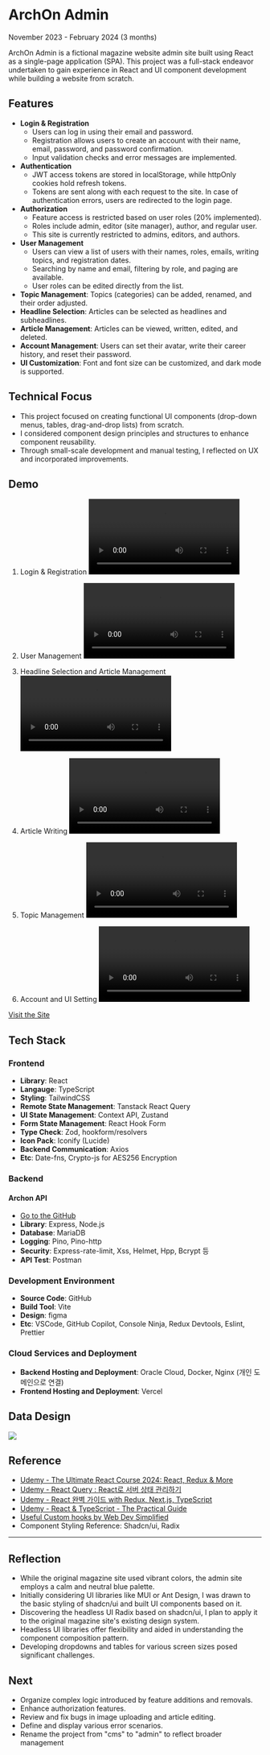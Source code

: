 # ArchOn Admin

November 2023 - February 2024 (3 months)

ArchOn Admin is a fictional magazine website admin site built using React as a single-page application (SPA). This project was a full-stack endeavor undertaken to gain experience in React and UI component development while building a website from scratch.

## Features

- **Login & Registration**
  - Users can log in using their email and password.
  - Registration allows users to create an account with their name, email, password, and password confirmation.
  - Input validation checks and error messages are implemented.
- **Authentication**
  - JWT access tokens are stored in localStorage, while httpOnly cookies hold refresh tokens.
  - Tokens are sent along with each request to the site. In case of authentication errors, users are redirected to the login page.
- **Authorization**
  - Feature access is restricted based on user roles (20% implemented).
  - Roles include admin, editor (site manager), author, and regular user.
  - This site is currently restricted to admins, editors, and authors.
- **User Management**
  - Users can view a list of users with their names, roles, emails, writing topics, and registration dates.
  - Searching by name and email, filtering by role, and paging are available.
  - User roles can be edited directly from the list.
- **Topic Management**: Topics (categories) can be added, renamed, and their order adjusted.
- **Headline Selection**: Articles can be selected as headlines and subheadlines.
- **Article Management**: Articles can be viewed, written, edited, and deleted.
- **Account Management**: Users can set their avatar, write their career history, and reset their password.
- **UI Customization**: Font and font size can be customized, and dark mode is supported.

## Technical Focus
- This project focused on creating functional UI components (drop-down menus, tables, drag-and-drop lists) from scratch.
- I considered component design principles and structures to enhance component reusability.
- Through small-scale development and manual testing, I reflected on UX and incorporated improvements.

## Demo
1. Login & Registration
<video src="https://github.com/urbanscratcher/project-archon-cms/assets/17016494/170e361f-c1a2-4c92-8aac-646e02608363" controls></video>

2. User Management
<video src="https://github.com/urbanscratcher/project-archon-cms/assets/17016494/6b4e4843-6184-4eb2-abb4-fe9cb4066d1d" controls></video>

3. Headline Selection and Article Management
<video src="https://github.com/urbanscratcher/project-archon-cms/assets/17016494/a5c151fe-f05a-4b7d-8494-dcccac5810d0" controls></video>

4. Article Writing
<video src="https://github.com/urbanscratcher/project-archon-cms/assets/17016494/7a1a58da-cfb3-493f-b517-9a0a941df87e" controls></video>

5. Topic Management
<video src="https://github.com/urbanscratcher/project-archon-cms/assets/17016494/884c6258-3b3f-41e3-afa6-eae220769a21" controls></video>

6. Account and UI Setting
<video src="https://github.com/urbanscratcher/project-archon-cms/assets/17016494/b0317209-35e9-4740-90ad-c7ef8163b751" controls></video>


[Visit the Site](https://project-archon-cms.vercel.app/)

## Tech Stack
### Frontend
- **Library**: React
- **Langauge**: TypeScript
- **Styling**: TailwindCSS
- **Remote State Management**: Tanstack React Query
- **UI State Management**: Context API, Zustand
- **Form State Management**: React Hook Form
- **Type Check**: Zod, hookform/resolvers
- **Icon Pack**: Iconify (Lucide)
- **Backend Communication**: Axios
- **Etc**: Date-fns, Crypto-js for AES256 Encryption

### Backend
#### Archon API
- [Go to the GitHub](https://github.com/urbanscratcher/project-archon-api)
- **Library**: Express, Node.js
- **Database**: MariaDB
- **Logging**: Pino, Pino-http
- **Security**: Express-rate-limit, Xss, Helmet, Hpp, Bcrypt 등
- **API Test**: Postman

### Development Environment
- **Source Code**: GitHub
- **Build Tool**: Vite
- **Design**: figma
- **Etc**: VSCode, GitHub Copilot, Console Ninja, Redux Devtools, Eslint, Prettier

### Cloud Services and Deployment
- **Backend Hosting and Deployment**: Oracle Cloud, Docker, Nginx (개인 도메인으로 연결)
- **Frontend Hosting and Deployment**: Vercel

## Data Design
<img src="https://github.com/urbanscratcher/project-archon-cms/assets/17016494/9002b34c-0797-4495-b2d4-ff48c5b99ac8" />

## Reference

- [Udemy - The Ultimate React Course 2024: React, Redux & More](https://www.udemy.com/course/the-ultimate-react-course)
- [Udemy - React Query : React로 서버 상태 관리하기](https://www.udemy.com/course/react-query-react)
- [Udemy -
  React 완벽 가이드 with Redux, Next.js, TypeScript](https://www.udemy.com/course/best-react)
- [Udemy - React & TypeScript - The Practical Guide](https://www.udemy.com/course/react-typescript-the-practical-guide)
- [Useful Custom hooks by Web Dev Simplified](https://github.com/WebDevSimplified/useful-custom-react-hooks/tree/main)
- Component Styling Reference: Shadcn/ui, Radix

---

## Reflection

- While the original magazine site used vibrant colors, the admin site employs a calm and neutral blue palette.
- Initially considering UI libraries like MUI or Ant Design, I was drawn to the basic styling of shadcn/ui and built UI components based on it.
- Discovering the headless UI Radix based on shadcn/ui, I plan to apply it to the original magazine site's existing design system.
- Headless UI libraries offer flexibility and aided in understanding the component composition pattern.
- Developing dropdowns and tables for various screen sizes posed significant challenges.

## Next
- Organize complex logic introduced by feature additions and removals.
- Enhance authorization features.
- Review and fix bugs in image uploading and article editing.
- Define and display various error scenarios.
- Rename the project from "cms" to "admin" to reflect broader management
